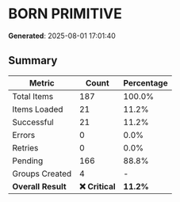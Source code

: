 # BORN PRIMITIVE
**Generated**: 2025-08-01 17:01:40

## Summary

| Metric | Count | Percentage |
|--------|-------|------------|
| Total Items | 187 | 100.0% |
| Items Loaded | 21 | 11.2% |
| Successful | 21 | 11.2% |
| Errors | 0 | 0.0% |
| Retries | 0 | 0.0% |
| Pending | 166 | 88.8% |
| Groups Created | 4 | - |
| **Overall Result** | **❌ Critical** | **11.2%** |
